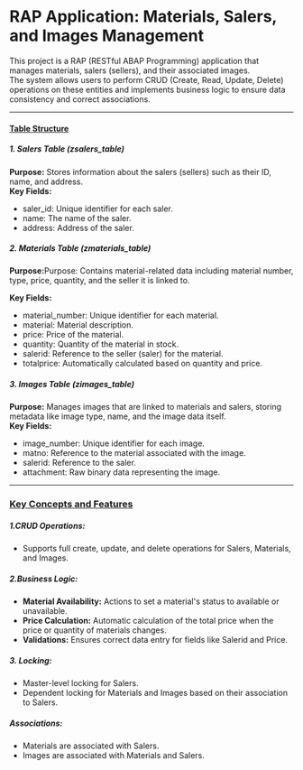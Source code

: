 <h1>RAP Application: Materials, Salers, and Images Management</h1>
<p>This project is a RAP (RESTful ABAP Programming) application that manages materials, salers (sellers), and their associated images. <br>
The system allows users to perform CRUD (Create, Read, Update, Delete) operations on these entities and implements business logic to ensure data consistency and correct associations.</p>

<hr>
<u><h4>Table Structure</h4></u>
<h5>1. Salers Table (zsalers_table)</h5>
<p><b>Purpose:</b> Stores information about the salers (sellers) such as their ID, name, and address.<br>
<b>Key Fields:</b><br>
  <ul>
    <li>saler_id: Unique identifier for each saler.</li>
    <li>name: The name of the saler.</li>
    <li>address: Address of the saler.</li>
  </ul>
</p>

<h5>2. Materials Table (zmaterials_table)</h5>
<p><b>Purpose:</b>Purpose: Contains material-related data including material number, type, price, quantity, and the seller it is linked to.
</p>
<p><b>Key Fields:</b><br>
  <ul>
    <li>material_number: Unique identifier for each material.</li>
    <li>material: Material description.</li>
    <li>price: Price of the material.</li>
    <li>quantity: Quantity of the material in stock.</li>
    <li>salerid: Reference to the seller (saler) for the material.</li>
    <li>totalprice: Automatically calculated based on quantity and price.</li>
  </ul>
</p>
<h5>3. Images Table (zimages_table)</h5>
<p>
<b>Purpose:</b> Manages images that are linked to materials and salers, storing metadata like image type, name, and the image data itself.<br>
<b>Key Fields:</b><br>
  <ul>
    <li>image_number: Unique identifier for each image.</li>
    <li>matno: Reference to the material associated with the image.</li>
    <li>salerid: Reference to the saler.</li>
    <li>attachment: Raw binary data representing the image.</li>
  </ul>
</p>
<hr>

<u><h3>Key Concepts and Features</h3></u>
<h5>1.CRUD Operations:</h5>
<p>
  <ul>
    <li> Supports full create, update, and delete operations for Salers, Materials, and Images.</li>
  </ul>
</p>

<h5>2.Business Logic:</h5>
<p>
<ul>
  <li><b>Material Availability:</b> Actions to set a material's status to available or unavailable.</li>
  <li><b>Price Calculation:</b> Automatic calculation of the total price when the price or quantity of materials changes.</li>
  <li><b>Validations:</b> Ensures correct data entry for fields like Salerid and Price.</li>
</ul>
</p>
<h5>3. Locking:</h5>
<ul>
  <li>Master-level locking for Salers.</li>
  <li>Dependent locking for Materials and Images based on their association to Salers.</li>
</ul>


<h5>Associations:</h5>
<p>
<ul>
  <li>Materials are associated with Salers.</li>
  <li>Images are associated with Materials and Salers.</li>
</ul>
</p>






